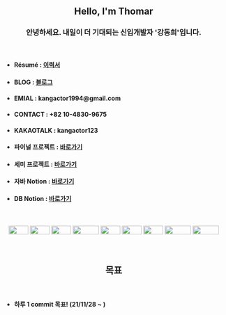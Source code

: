 <h2 align="center">Hello, I'm Thomar</h2>
<h3 align="center">안녕하세요. 내일이 더 기대되는 신입개발자 '강동희'입니다.</h3>
<br>
<ul>
  <li><h4>Résumé  : <a href="https://kangactor123.notion.site/d186f98558964b4db6e0b08d33292508"> 이력서 </a></h4></li>
  <li><h4>BLOG : <a href="https://blog.naver.com/kangactor123"> 블로그 </a></h4></li>
  <li><h4>EMIAL : kangactor1994@gmail.com </h4></li>
  <li><h4>CONTACT : +82 10-4830-9675 </h4></li>
  <li><h4>KAKAOTALK : kangactor123 </h4></li>
  <li><h4>파이널 프로젝트 : <a href="#">바로가기</a></h4></li>
  <li><h4>세미 프로젝트 : <a href="https://github.com/kangactor123/SemiProject">바로가기</a></h4></li>
  <li><h4>자바 Notion : <a href="https://kangactor123.notion.site/Java-458c13e7715549a7b7cb36313c7393c4">바로가기</a></h4></li>
  <li><h4>DB Notion : <a href="https://kangactor123.notion.site/SQL-edacf836e7a14f7bbbb61ce74af6abed">바로가기</a></h4></li>
</ul>
<br>
<br>
<div align="center">
<img src="https://img.shields.io/badge/JAVA-007396?style=for-the-badge&logo=java&logoColor=white" width="45" height="20"> <img src="https://img.shields.io/badge/oracle-F80000?style=for-the-badge&logo=oracle&logoColor=white" width="45" height="20"> <img src="https://img.shields.io/badge/mysql-4479A1?style=for-the-badge&logo=mysql&logoColor=white" width="45" height="20"> <img src="https://img.shields.io/badge/javascript-F7DF1E?style=for-the-badge&logo=javascript&logoColor=black" width="60" height="20"> <img src="https://img.shields.io/badge/jquery-0769AD?style=for-the-badge&logo=jquery&logoColor=white" width="45" height="20"> <img src="https://img.shields.io/badge/html-E34F26?style=for-the-badge&logo=html5&logoColor=white" width="45" height="20"> <img src="https://img.shields.io/badge/css-1572B6?style=for-the-badge&logo=css3&logoColor=white" width="45" height="20"> <img src="https://img.shields.io/badge/bootstrap-7952B3?style=for-the-badge&logo=bootstrap&logoColor=white" width="60" height="20"> <img src="https://img.shields.io/badge/github-181717?style=for-the-badge&logo=github&logoColor=white" width="60" height="20">
</div>
<br><br>
<h2 align="center">목표</h2>
<br>
<ul>
  <li><h4>하루 1 commit 목표! (21/11/28 ~ )</h4></li>
</ul>
